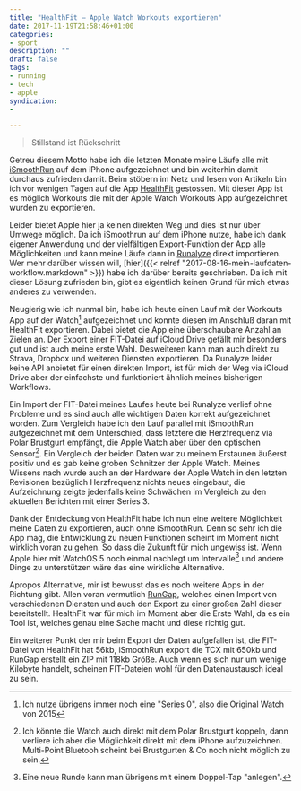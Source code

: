 ```yaml
---
title: "HealthFit – Apple Watch Workouts exportieren"
date: 2017-11-19T21:58:46+01:00
categories:
- sport
description: ""
draft: false
tags:
- running
- tech
- apple
syndication:
-

---
```


> Stillstand ist Rückschritt

Getreu diesem Motto habe ich die letzten Monate meine Läufe alle mit [iSmoothRun](https://itunes.apple.com/de/app/ismoothrun/id410965399?mt=8&ct=wfiOS&at=11lKjS) auf dem iPhone aufgezeichnet und bin weiterhin damit durchaus zufrieden damit. Beim stöbern im Netz und lesen von Artikeln bin ich vor wenigen Tagen auf die App [HealthFit](https://itunes.apple.com/de/app/healthfit/id1202650514?mt=8&ct=wfiOS&at=11lKjS) gestossen. Mit dieser App ist es möglich Workouts die mit der Apple Watch Workouts App aufgezeichnet wurden zu exportieren.

Leider bietet Apple hier ja keinen direkten Weg und dies ist nur über Umwege möglich. Da ich iSmoothrun auf dem iPhone nutze, habe ich dank eigener Anwendung und der vielfältigen Export-Funktion der App alle Möglichkeiten und kann meine Läufe dann in [Runalyze](https://runalyze.com/) direkt importieren. Wer mehr darüber wissen will, [hier]({{<  relref "2017-08-16-mein-laufdaten-workflow.markdown" >}}) habe ich darüber bereits geschrieben. Da ich mit dieser Lösung zufrieden bin, gibt es eigentlich keinen Grund für mich etwas anderes zu verwenden.

Neugierig wie ich nunmal bin, habe ich heute einen Lauf mit der Workouts App auf der Watch[^1] aufgezeichnet und konnte diesen im Anschluß daran mit HealthFit exportieren. Dabei bietet die App eine überschaubare Anzahl an Zielen an. Der Export einer FIT-Datei auf iCloud Drive gefällt mir besonders gut und ist auch meine erste Wahl. Desweiteren kann man auch direkt zu Strava, Dropbox und weiteren Diensten exportieren. Da Runalyze leider keine API anbietet für einen direkten Import, ist für mich der Weg via iCloud Drive aber der einfachste und funktioniert ähnlich meines bisherigen Workflows.

Ein Import der FIT-Datei meines Laufes heute bei Runalyze verlief ohne Probleme und es sind auch alle wichtigen Daten korrekt aufgezeichnet worden. Zum Vergleich habe ich den Lauf parallel mit iSmoothRun aufgezeichnet mit dem Unterschied, dass letztere die Herzfrequenz via Polar Brustgurt empfängt, die Apple Watch aber über den optischen Sensor[^2]. Ein Vergleich der beiden Daten war zu meinem Erstaunen äußerst positiv und es gab keine groben Schnitzer der Apple Watch. Meines Wissens nach wurde auch an der Hardware der Apple Watch in den letzten Revisionen bezüglich Herzfrequenz nichts neues eingebaut, die Aufzeichnung zeigte jedenfalls keine Schwächen im Vergleich zu den aktuellen Berichten mit einer Series 3.

Dank der Entdeckung von HealthFit habe ich nun eine weitere Möglichkeit meine Daten zu exportieren, auch ohne iSmoothRun. Denn so sehr ich die App mag, die Entwicklung zu neuen Funktionen scheint im Moment nicht wirklich voran zu gehen. So dass die Zukunft für mich ungewiss ist. Wenn Apple hier mit WatchOS 5 noch einmal nachlegt um Intervalle[^3] und andere Dinge zu unterstützen wäre das eine wirkliche Alternative.

Apropos Alternative, mir ist bewusst das es noch weitere Apps in der Richtung gibt. Allen voran vermutlich [RunGap](https://itunes.apple.com/de/app/rungap-workout-data-manager/id534460198?mt=8&uo=4&at=11lKjS&ct=searchlink), welches einen Import von verschiedenen Diensten und auch den Export zu einer großen Zahl dieser bereitstellt. HealthFit war für mich im Moment aber die Erste Wahl, da es ein Tool ist, welches genau eine Sache macht und diese richtig gut.

Ein weiterer Punkt der mir beim Export der Daten aufgefallen ist, die FIT-Datei von HealthFit hat 56kb, iSmoothRun export die TCX mit 650kb und RunGap erstellt ein ZIP mit 118kb Größe. Auch wenn es sich nur um wenige Kilobyte handelt, scheinen FIT-Dateien wohl für den Datenaustausch ideal zu sein.



[^1]: Ich nutze übrigens immer noch eine "Series 0", also die Original Watch von 2015
[^2]: Ich könnte die Watch auch direkt mit dem Polar Brustgurt koppeln, dann verliere ich aber die Möglichkeit direkt mit dem iPhone aufzuzeichnen. Multi-Point Bluetooh scheint bei Brustgurten & Co noch nicht möglich zu sein.
[^3]: Eine neue Runde kann man übrigens mit einem Doppel-Tap "anlegen".